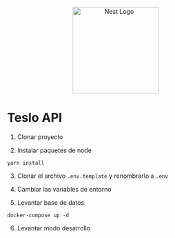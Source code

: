 <p align="center">
  <a href="http://nestjs.com/" target="blank"><img src="https://nestjs.com/img/logo-small.svg" width="200" alt="Nest Logo" /></a>
</p>


# Teslo API

1. Clonar proyecto

2. Instalar paquetes de node
```` 
yarn install 
````
3. Clonar el archivo ```` .env.template ```` y renombrarlo a ```` .env ````

4. Cambiar las variables de entorno

5. Levantar base de datos

```` 
docker-compose up -d
 ````
6. Levantar modo desarrollo